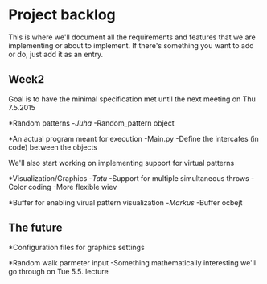 Project backlog
===============

This is where we'll document all the requirements and features that we are implementing or about to implement. If there's something you want to add or do, just add it as an entry. 

Week2
-----
Goal is to have the minimal specification met until the next meeting on Thu 7.5.2015

*Random patterns
	-*Juha*
	-Random_pattern object

*An actual program meant for execution
	-Main.py
	-Define the intercafes (in code) between the objects

We'll also start working on implementing support for virtual patterns

*Visualization/Graphics
	-*Tatu*
	-Support for multiple simultaneous throws
	-Color coding
	-More flexible wiev

*Buffer for enabling virual pattern visualization
	-*Markus*
	-Buffer ocbejt

The future
----------

*Configuration files for graphics settings

*Random walk parmeter input
	-Something mathematically interesting we'll go through on Tue 5.5. lecture
